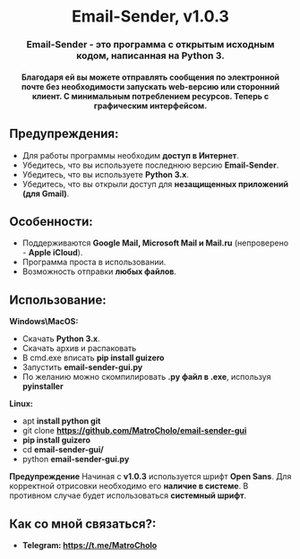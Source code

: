 <h1 align="center">Email-Sender, v1.0.3</h1>
<h3 align="center">Email-Sender - это программа с открытым исходным кодом, написанная на Python 3.</h3>
<h4 align="center">Благодаря ей вы можете отправлять сообщения по электронной почте без необходимости запускать web-версию или сторонний клиент. С минимальным потреблением ресурсов. Теперь с графическим интерфейсом.</h4>

## Предупреждения:
- Для работы программы необходим **доступ в Интернет**.
- Убедитесь, что вы используете последнюю версию **Email-Sender**.
- Убедитесь, что вы используете **Python 3.x**.
- Убедитесь, что вы открыли доступ для **незащищенных приложений (для Gmail)**.

## Особенности:
- Поддерживаются **Google Mail, Microsoft Mail и Mail.ru** (непроверено - **Apple iCloud**).
- Программа проста в использовании.
- Возможность отправки **любых файлов**.

## Использование:

**Windows\MacOS:**
- Скачать **Python 3.x**.
- Скачать архив и распаковать
- В cmd.exe вписать **pip install guizero**
- Запустить **email-sender-gui.py**
- По желанию можно скомпилировать **.py файл в .exe**, используя **pyinstaller**

**Linux:**
- apt **install python git**
- git clone **https://github.com/MatroCholo/email-sender-gui**
- **pip install guizero**
- cd **email-sender-gui/**
- python **email-sender-gui.py**

**Предупреждение**
Начиная с **v1.0.3** используется шрифт **Open Sans**. Для корректной отрисовки необходимо его **наличие в системе**. В противном случае будет использоваться **системный шрифт**.

## Как со мной связаться?:
- **Telegram: https://t.me/MatroCholo**
